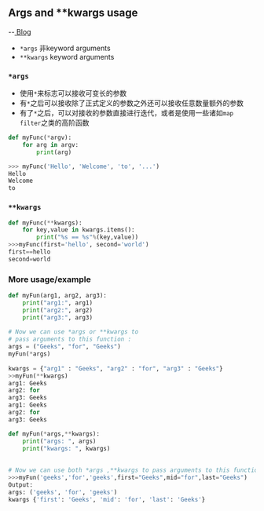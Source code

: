 ## Args and **kwargs usage
--<a href="https://www.geeksforgeeks.org/args-kwargs-python/"> Blog</a>
* ```*args``` 非keyword arguments
* ```**kwargs``` keyword arguments


### ```*args```
* 使用```*```来标志可以接收可变长的参数
* 有```*```之后可以接收除了正式定义的参数之外还可以接收任意数量额外的参数
* 有了```*```之后，可以对接收的参数直接进行迭代，或者是使用一些诸如```map``` ```filter```之类的高阶函数

```python
def myFunc(*argv):
    for arg in argv:
        print(arg)

>>> myFunc('Hello', 'Welcome', 'to', '...')
Hello
Welcome
to
```

### ```**kwargs```
```python
def myFunc(**kwargs):
    for key,value in kwargs.items():
        print("%s == %s"%(key,value))
>>>myFunc(first='hello', second='world')
first==hello
second=world
```

### More usage/example
```python
def myFun(arg1, arg2, arg3):
    print("arg1:", arg1)
    print("arg2:", arg2)
    print("arg3:", arg3)
     
# Now we can use *args or **kwargs to
# pass arguments to this function : 
args = ("Geeks", "for", "Geeks")
myFun(*args)
 
kwargs = {"arg1" : "Geeks", "arg2" : "for", "arg3" : "Geeks"}
>>myFun(**kwargs)
arg1: Geeks
arg2: for
arg3: Geeks
arg1: Geeks
arg2: for
arg3: Geeks
```

```python
def myFun(*args,**kwargs):
    print("args: ", args)
    print("kwargs: ", kwargs)
 
 
# Now we can use both *args ,**kwargs to pass arguments to this function :
>>>myFun('geeks','for','geeks',first="Geeks",mid="for",last="Geeks")
Output:
args: ('geeks', 'for', 'geeks')
kwargs {'first': 'Geeks', 'mid': 'for', 'last': 'Geeks'}
```